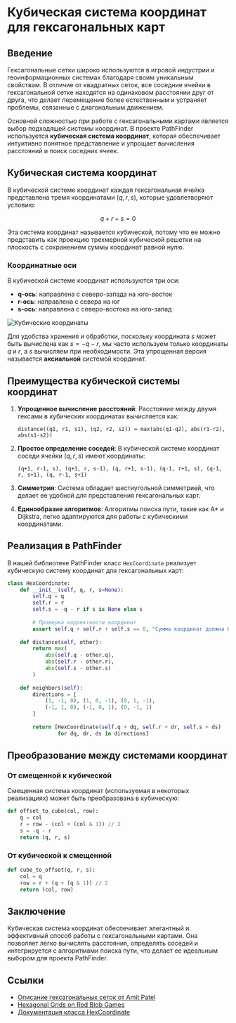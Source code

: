 # Кубическая система координат для гексагональных карт

## Введение

Гексагональные сетки широко используются в игровой индустрии и геоинформационных системах благодаря своим уникальным свойствам. В отличие от квадратных сеток, все соседние ячейки в гексагональной сетке находятся на одинаковом расстоянии друг от друга, что делает перемещение более естественным и устраняет проблемы, связанные с диагональным движением.

Основной сложностью при работе с гексагональными картами является выбор подходящей системы координат. В проекте PathFinder используется **кубическая система координат**, которая обеспечивает интуитивно понятное представление и упрощает вычисления расстояний и поиск соседних ячеек.

## Кубическая система координат

В кубической системе координат каждая гексагональная ячейка представлена тремя координатами $(q, r, s)$, которые удовлетворяют условию:

$$q + r + s = 0$$

Эта система координат называется кубической, потому что ее можно представить как проекцию трехмерной кубической решетки на плоскость с сохранением суммы координат равной нулю.

### Координатные оси

В кубической системе координат используются три оси:

- **q-ось**: направлена с северо-запада на юго-восток
- **r-ось**: направлена с севера на юг
- **s-ось**: направлена с северо-востока на юго-запад

![Кубические координаты](../visualization/hex_coordinates.png)

Для удобства хранения и обработки, поскольку координата $s$ может быть вычислена как $s = -q - r$, мы часто используем только координаты $q$ и $r$, а $s$ вычисляем при необходимости. Эта упрощенная версия называется **аксиальной** системой координат.

## Преимущества кубической системы координат

1. **Упрощенное вычисление расстояний**: Расстояние между двумя гексами в кубических координатах вычисляется как:
   ```
   distance((q1, r1, s1), (q2, r2, s2)) = max(abs(q1-q2), abs(r1-r2), abs(s1-s2))
   ```

2. **Простое определение соседей**: В кубической системе координат соседи ячейки $(q, r, s)$ имеют координаты:
   ```
   (q+1, r-1, s), (q+1, r, s-1), (q, r+1, s-1), (q-1, r+1, s), (q-1, r, s+1), (q, r-1, s+1)
   ```

3. **Симметрия**: Система обладает шестиугольной симметрией, что делает ее удобной для представления гексагональных карт.

4. **Единообразие алгоритмов**: Алгоритмы поиска пути, такие как A* и Dijkstra, легко адаптируются для работы с кубическими координатами.

## Реализация в PathFinder

В нашей библиотеке PathFinder класс `HexCoordinate` реализует кубическую систему координат для гексагональных карт:

```python
class HexCoordinate:
    def __init__(self, q, r, s=None):
        self.q = q
        self.r = r
        self.s = -q - r if s is None else s
        
        # Проверка корректности координат
        assert self.q + self.r + self.s == 0, "Сумма координат должна быть равна 0"
    
    def distance(self, other):
        return max(
            abs(self.q - other.q),
            abs(self.r - other.r),
            abs(self.s - other.s)
        )
    
    def neighbors(self):
        directions = [
            (1, -1, 0), (1, 0, -1), (0, 1, -1),
            (-1, 1, 0), (-1, 0, 1), (0, -1, 1)
        ]
        
        return [HexCoordinate(self.q + dq, self.r + dr, self.s + ds) 
                for dq, dr, ds in directions]
```

## Преобразование между системами координат

### От смещенной к кубической

Смещенная система координат (используемая в некоторых реализациях) может быть преобразована в кубическую:

```python
def offset_to_cube(col, row):
    q = col
    r = row - (col + (col & 1)) // 2
    s = -q - r
    return (q, r, s)
```

### От кубической к смещенной

```python
def cube_to_offset(q, r, s):
    col = q
    row = r + (q + (q & 1)) // 2
    return (col, row)
```

## Заключение

Кубическая система координат обеспечивает элегантный и эффективный способ работы с гексагональными картами. Она позволяет легко вычислять расстояния, определять соседей и интегрируется с алгоритмами поиска пути, что делает ее идеальным выбором для проекта PathFinder.

## Ссылки

- [Описание гексагональных сеток от Amit Patel](https://www.redblobgames.com/grids/hexagons/)
- [Hexagonal Grids on Red Blob Games](https://www.redblobgames.com/grids/hexagons/)
- [Документация класса HexCoordinate](../src/hex/hex_coordinate.py) 
